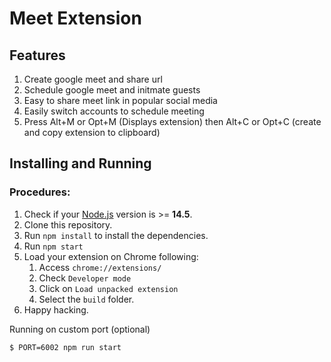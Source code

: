 # Meet Extension

## Features

1. Create google meet and share url
2. Schedule google meet and initmate guests
3. Easy to share meet link in popular social media
4. Easily switch accounts to schedule meeting
5. Press Alt+M or Opt+M (Displays extension) then Alt+C or Opt+C (create and copy extension to clipboard)

## Installing and Running

### Procedures:

1. Check if your [Node.js](https://nodejs.org/) version is >= **14.5**.
2. Clone this repository.
3. Run `npm install` to install the dependencies.
4. Run `npm start`
5. Load your extension on Chrome following:
   1. Access `chrome://extensions/`
   2. Check `Developer mode`
   3. Click on `Load unpacked extension`
   4. Select the `build` folder.
6. Happy hacking.

Running on custom port (optional)

```
$ PORT=6002 npm run start
```
